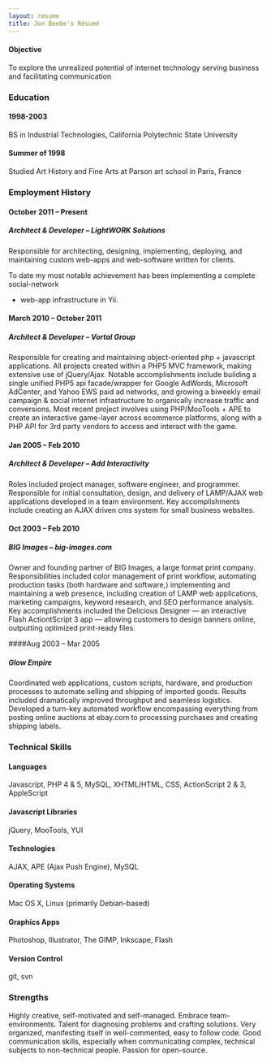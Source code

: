 ```yaml
---
layout: resume
title: Jon Beebe's Résumé
---
```

#### Objective

To explore the unrealized potential of internet technology serving business and facilitating communication

### Education

#### 1998-2003
BS in Industrial Technologies, California Polytechnic State University

#### Summer of 1998

Studied Art History and Fine Arts at Parson art school in Paris, France

### Employment History

#### October 2011 – Present

##### Architect & Developer – LightWORK Solutions

Responsible for architecting, designing, implementing, deploying, and maintaining
custom web-apps and web-software written for clients.

To date my most notable achievement has been implementing a complete social-network
+ web-app infrastructure in Yii.

#### March 2010 – October 2011

##### Architect & Developer – Vortal Group

Responsible for creating and maintaining object-oriented php + javascript applications. All projects created within a PHP5 MVC framework, making extensive use of jQuery/Ajax. Notable accomplishments include building a single unified PHP5 api facade/wrapper for Google AdWords, Microsoft AdCenter, and Yahoo EWS paid ad networks, and growing a biweekly email campaign & social internet infrastructure to organically increase traffic and conversions. Most recent project involves using PHP/MooTools + APE to create an interactive game-layer across ecommerce platforms, along with a PHP API for 3rd party vendors to access and interact with the game.

#### Jan 2005 – Feb 2010

##### Architect & Developer – Add Interactivity

Roles included project manager, software engineer, and programmer. Responsible for initial consultation, design, and delivery of LAMP/AJAX web applications developed in a team environment. Key accomplishments include creating an AJAX driven cms system for small business websites.

#### Oct 2003 – Feb 2010

##### BIG Images – big-images.com

Owner and founding partner of BIG Images, a large format print company. Responsibilities included color management of print workflow, automating production tasks (both hardware and software,) implementing and maintaining a web presence, including creation of LAMP web applications, marketing campaigns, keyword research, and SEO performance analysis. Key accomplishments included the Delicious Designer — an interactive Flash ActiontScript 3 app — allowing customers to design banners online, outputting optimized print-ready files.

####Aug 2003 – Mar 2005

##### Glow Empire

Coordinated web applications, custom scripts, hardware, and production processes to automate selling and shipping of imported goods. Results included dramatically improved throughput and seamless logistics. Developed a turn-key automated workflow encompassing everything from posting online auctions at ebay.com to processing purchases and creating shipping labels.

### Technical Skills

#### Languages

Javascript, PHP 4 & 5, MySQL, XHTML/HTML, CSS, ActionScript 2 & 3, AppleScript

#### Javascript Libraries

jQuery, MooTools, YUI

#### Technologies

AJAX, APE (Ajax Push Engine), MySQL

#### Operating Systems

Mac OS X, Linux (primarily Debian-based)

#### Graphics Apps

Photoshop, Illustrator, The GIMP, Inkscape, Flash

#### Version Control

git, svn

### Strengths

Highly creative, self-motivated and self-managed. Embrace team-environments. Talent for diagnosing problems and crafting solutions. Very organized, manifesting itself in well-commented, easy to follow code. Good communication skills, especially when communicating complex, technical subjects to non-technical people. Passion for open-source.


